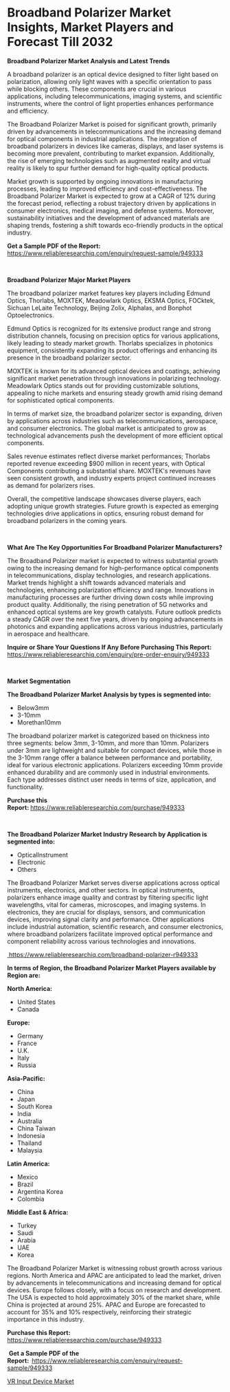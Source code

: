 <p><h1>Broadband Polarizer Market Insights, Market Players and Forecast Till 2032</h1></p><p><strong>Broadband Polarizer Market Analysis and Latest Trends</strong></p>
<p><p>A broadband polarizer is an optical device designed to filter light based on polarization, allowing only light waves with a specific orientation to pass while blocking others. These components are crucial in various applications, including telecommunications, imaging systems, and scientific instruments, where the control of light properties enhances performance and efficiency.</p><p>The Broadband Polarizer Market is poised for significant growth, primarily driven by advancements in telecommunications and the increasing demand for optical components in industrial applications. The integration of broadband polarizers in devices like cameras, displays, and laser systems is becoming more prevalent, contributing to market expansion. Additionally, the rise of emerging technologies such as augmented reality and virtual reality is likely to spur further demand for high-quality optical products.</p><p>Market growth is supported by ongoing innovations in manufacturing processes, leading to improved efficiency and cost-effectiveness. The Broadband Polarizer Market is expected to grow at a CAGR of 12% during the forecast period, reflecting a robust trajectory driven by applications in consumer electronics, medical imaging, and defense systems. Moreover, sustainability initiatives and the development of advanced materials are shaping trends, fostering a shift towards eco-friendly products in the optical industry.</p></p>
<p><strong>Get a Sample PDF of the Report:&nbsp;</strong> <a href="https://www.reliableresearchiq.com/enquiry/request-sample/949333?utm_campaign=2443&utm_medium=2&utm_source=Github&utm_content=ia&utm_term=11042025&utm_id=broadband-polarizer">https://www.reliableresearchiq.com/enquiry/request-sample/949333</a></p>
<p>&nbsp;</p>
<p><strong>Broadband Polarizer Major Market Players</strong></p>
<p><p>The broadband polarizer market features key players including Edmund Optics, Thorlabs, MOXTEK, Meadowlark Optics, EKSMA Optics, FOCktek, Sichuan LeLaite Technology, Beijing Zolix, Alphalas, and Bonphot Optoelectronics. </p><p>Edmund Optics is recognized for its extensive product range and strong distribution channels, focusing on precision optics for various applications, likely leading to steady market growth. Thorlabs specializes in photonics equipment, consistently expanding its product offerings and enhancing its presence in the broadband polarizer sector.</p><p>MOXTEK is known for its advanced optical devices and coatings, achieving significant market penetration through innovations in polarizing technology. Meadowlark Optics stands out for providing customizable solutions, appealing to niche markets and ensuring steady growth amid rising demand for sophisticated optical components.</p><p>In terms of market size, the broadband polarizer sector is expanding, driven by applications across industries such as telecommunications, aerospace, and consumer electronics. The global market is anticipated to grow as technological advancements push the development of more efficient optical components.</p><p>Sales revenue estimates reflect diverse market performances; Thorlabs reported revenue exceeding $900 million in recent years, with Optical Components contributing a substantial share. MOXTEK's revenues have seen consistent growth, and industry experts project continued increases as demand for polarizers rises.</p><p>Overall, the competitive landscape showcases diverse players, each adopting unique growth strategies. Future growth is expected as emerging technologies drive applications in optics, ensuring robust demand for broadband polarizers in the coming years.</p></p>
<p>&nbsp;</p>
<p><strong>What Are The Key Opportunities For Broadband Polarizer Manufacturers?</strong></p>
<p><p>The Broadband Polarizer market is expected to witness substantial growth owing to the increasing demand for high-performance optical components in telecommunications, display technologies, and research applications. Market trends highlight a shift towards advanced materials and technologies, enhancing polarization efficiency and range. Innovations in manufacturing processes are further driving down costs while improving product quality. Additionally, the rising penetration of 5G networks and enhanced optical systems are key growth catalysts. Future outlook predicts a steady CAGR over the next five years, driven by ongoing advancements in photonics and expanding applications across various industries, particularly in aerospace and healthcare.</p></p>
<p><strong>Inquire or Share Your Questions If Any Before Purchasing This Report:</strong> <a href="https://www.reliableresearchiq.com/enquiry/pre-order-enquiry/949333?utm_campaign=2443&utm_medium=2&utm_source=Github&utm_content=ia&utm_term=11042025&utm_id=broadband-polarizer">https://www.reliableresearchiq.com/enquiry/pre-order-enquiry/949333</a></p>
<p>&nbsp;</p>
<p><strong>Market Segmentation</strong></p>
<p><strong>The Broadband Polarizer Market Analysis by types is segmented into:</strong></p>
<p><ul><li>Below3mm</li><li>3-10mm</li><li>Morethan10mm</li></ul></p>
<p><p>The broadband polarizer market is categorized based on thickness into three segments: below 3mm, 3-10mm, and more than 10mm. Polarizers under 3mm are lightweight and suitable for compact devices, while those in the 3-10mm range offer a balance between performance and portability, ideal for various electronic applications. Polarizers exceeding 10mm provide enhanced durability and are commonly used in industrial environments. Each type addresses distinct user needs in terms of size, application, and functionality.</p></p>
<p><strong>Purchase this Report:&nbsp;</strong><a href="https://www.reliableresearchiq.com/purchase/949333?utm_campaign=2443&utm_medium=2&utm_source=Github&utm_content=ia&utm_term=11042025&utm_id=broadband-polarizer">https://www.reliableresearchiq.com/purchase/949333</a></p>
<p>&nbsp;</p>
<p><strong>The Broadband Polarizer Market Industry Research by Application is segmented into:</strong></p>
<p><ul><li>OpticalInstrument</li><li>Electronic</li><li>Others</li></ul></p>
<p><p>The Broadband Polarizer Market serves diverse applications across optical instruments, electronics, and other sectors. In optical instruments, polarizers enhance image quality and contrast by filtering specific light wavelengths, vital for cameras, microscopes, and imaging systems. In electronics, they are crucial for displays, sensors, and communication devices, improving signal clarity and performance. Other applications include industrial automation, scientific research, and consumer electronics, where broadband polarizers facilitate improved optical performance and component reliability across various technologies and innovations.</p></p>
<p><a href="https://www.reliableresearchiq.com/broadband-polarizer-r949333?utm_campaign=2443&utm_medium=2&utm_source=Github&utm_content=ia&utm_term=11042025&utm_id=broadband-polarizer">&nbsp;https://www.reliableresearchiq.com/broadband-polarizer-r949333</a></p>
<p><strong>In terms of Region, the Broadband Polarizer Market Players available by Region are:</strong></p>
<p>
    <p> <strong> North America: </strong>
        <ul>
            <li>United States</li>
            <li>Canada</li>
        </ul>
        </p> 
    <p> <strong> Europe: </strong>
        <ul>
            <li>Germany</li>
            <li>France</li>
            <li>U.K.</li>
            <li>Italy</li>
            <li>Russia</li>
        </ul>
        </p> 
    <p> <strong> Asia-Pacific: </strong>
        <ul>
            <li>China</li>
            <li>Japan</li>
            <li>South Korea</li>
            <li>India</li>
            <li>Australia</li>
            <li>China Taiwan</li>
            <li>Indonesia</li>
            <li>Thailand</li>
            <li>Malaysia</li>
        </ul>
        </p> 
    <p> <strong> Latin America: </strong>
        <ul>
            <li>Mexico</li>
            <li>Brazil</li>
            <li>Argentina Korea</li>
            <li>Colombia</li>
        </ul>
        </p> 
    <p> <strong> Middle East & Africa: </strong>
        <ul>
            <li>Turkey</li>
            <li>Saudi</li>
            <li>Arabia</li>
            <li>UAE</li>
            <li>Korea</li>
        </ul>
    </p>
    </p>
<p><p>The Broadband Polarizer Market is witnessing robust growth across various regions. North America and APAC are anticipated to lead the market, driven by advancements in telecommunications and increasing demand for optical devices. Europe follows closely, with a focus on research and development. The USA is expected to hold approximately 30% of the market share, while China is projected at around 25%. APAC and Europe are forecasted to account for 35% and 10% respectively, reinforcing their strategic importance in this industry.</p></p>
<p><strong>Purchase this Report: </strong><a href="https://www.reliableresearchiq.com/purchase/949333?utm_campaign=2443&utm_medium=2&utm_source=Github&utm_content=ia&utm_term=11042025&utm_id=broadband-polarizer">https://www.reliableresearchiq.com/purchase/949333</a></p>
<p>&nbsp;<strong>Get a Sample PDF of the Report:&nbsp;&nbsp;</strong><a href="https://www.reliableresearchiq.com/enquiry/request-sample/949333?utm_campaign=2443&utm_medium=2&utm_source=Github&utm_content=ia&utm_term=11042025&utm_id=broadband-polarizer">https://www.reliableresearchiq.com/enquiry/request-sample/949333</a></p>
<p><strong></strong></p>
<p><p><a href="https://github.com/iperitvik8/Market-Research-Report-List-1/blob/main/vr-input-device-market.md?utm_campaign=2443&utm_medium=2&utm_source=Github&utm_content=ia&utm_term=11042025&utm_id=broadband-polarizer">VR Input Device Market</a></p></p>